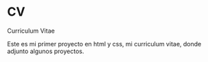 # CV
Curriculum Vitae 

Este es mi primer proyecto  en html y css,  mi curriculum vitae, donde adjunto algunos proyectos.
